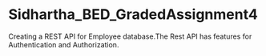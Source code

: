 # Sidhartha_BED_GradedAssignment4
Creating a REST API for Employee database.The Rest API has features for Authentication and Authorization.

